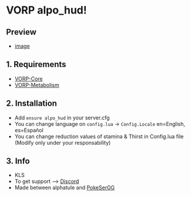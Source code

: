 # VORP alpo_hud!

## Preview
- [image](https://cdn.discordapp.com/attachments/704317933353959432/730292404367654912/Screenshot_225.png)

## 1. Requirements

- [VORP-Core](https://github.com/VORPCORE/VORP-Core)
- [VORP-Metabolism](https://github.com/VORPCORE/VORP-Metabolism)

## 2. Installation

- Add ```ensure alpo_hud``` in your server.cfg
- You can change language on ```config.lua``` -> ```Config.Locale``` en=English, es=Español
- You can change reduction values of stamina & Thirst in Config.lua file (Modify only under your responsability)

## 3. Info
- KLS
- To get support --> [Discord](http://discord.vorpcore.com/)
- Made between alphatule and [PokeSerGG](https://github.com/PokeSerGG)
